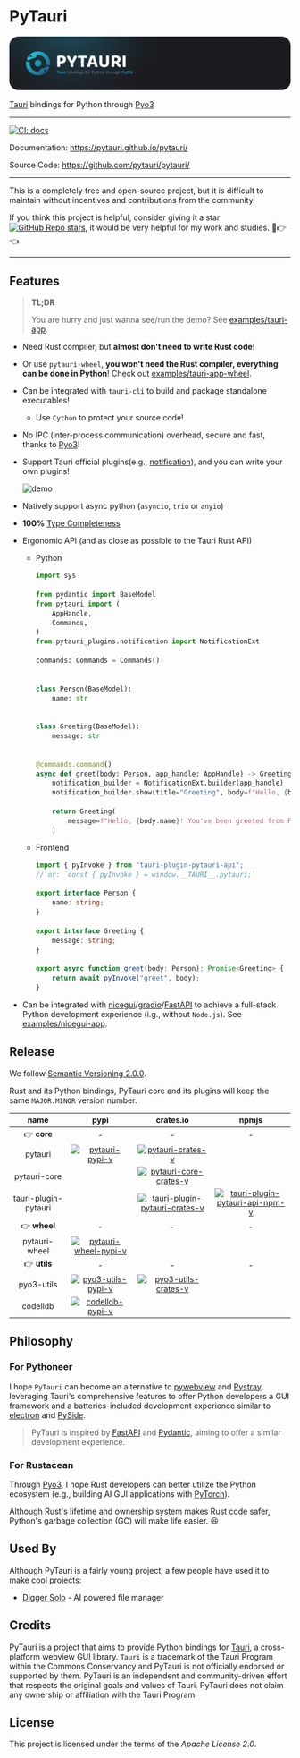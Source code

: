 <!-- The content will be also use in `docs/index.md` by `pymdownx.snippets` -->
<!-- Do not use any **relative link** and  **GitHub-specific syntax** ！-->
<!-- Do not rename or move the file -->

# PyTauri

![banner.png](https://raw.githubusercontent.com/pytauri/branding/6832e0defd4220b8a3f5c1f111bd164cee616bbe/assets/banner.png)

[Tauri] bindings for Python through [Pyo3]

[Tauri]: https://github.com/tauri-apps/tauri
[Pyo3]: https://github.com/PyO3/pyo3

---

[![CI: docs]][CI: docs#link]

Documentation: <https://pytauri.github.io/pytauri/>

Source Code: <https://github.com/pytauri/pytauri/>

[CI: docs]: https://github.com/pytauri/pytauri/actions/workflows/docs.yml/badge.svg
[CI: docs#link]: https://github.com/pytauri/pytauri/actions/workflows/docs.yml

---

This is a completely free and open-source project, but it is difficult to maintain without incentives and contributions from the community.

If you think this project is helpful, consider giving it a star [![GitHub Repo stars]][Github Repo], it would be very helpful for my work and studies. 🥺👉👈

[GitHub Repo stars]: https://img.shields.io/github/stars/pytauri/pytauri?style=social
[Github Repo]: https://github.com/pytauri/pytauri

---

## Features

> **TL;DR**
>
> You are hurry and just wanna see/run the demo? See [examples/tauri-app](https://github.com/pytauri/pytauri/tree/main/examples/tauri-app).

[notification]: https://docs.rs/tauri-plugin-notification/latest/tauri_plugin_notification/

- Need Rust compiler, but **almost don't need to write Rust code**!
- Or use `pytauri-wheel`, **you won't need the Rust compiler, everything can be done in Python**! Check out [examples/tauri-app-wheel](https://github.com/pytauri/pytauri/tree/main/examples/tauri-app-wheel).
- Can be integrated with `tauri-cli` to build and package standalone executables!
    - Use `Cython` to protect your source code!
- No IPC (inter-process communication) overhead, secure and fast, thanks to [Pyo3]!
- Support Tauri official plugins(e.g., [notification]), and you can write your own plugins!

    ![demo](https://github.com/user-attachments/assets/14ad5b51-b333-4d80-b04b-af72c4179571)

- Natively support async python (`asyncio`, `trio` or `anyio`)
- **100%** [Type Completeness](https://microsoft.github.io/pyright/#/typed-libraries?id=type-completeness)
- Ergonomic API (and as close as possible to the Tauri Rust API)
    - Python

        ```python
        import sys

        from pydantic import BaseModel
        from pytauri import (
            AppHandle,
            Commands,
        )
        from pytauri_plugins.notification import NotificationExt

        commands: Commands = Commands()


        class Person(BaseModel):
            name: str


        class Greeting(BaseModel):
            message: str


        @commands.command()
        async def greet(body: Person, app_handle: AppHandle) -> Greeting:
            notification_builder = NotificationExt.builder(app_handle)
            notification_builder.show(title="Greeting", body=f"Hello, {body.name}!")

            return Greeting(
                message=f"Hello, {body.name}! You've been greeted from Python {sys.version}!"
            )
        ```

    - Frontend

        ```ts
        import { pyInvoke } from "tauri-plugin-pytauri-api";
        // or: `const { pyInvoke } = window.__TAURI__.pytauri;`

        export interface Person {
            name: string;
        }

        export interface Greeting {
            message: string;
        }

        export async function greet(body: Person): Promise<Greeting> {
            return await pyInvoke("greet", body);
        }
        ```

- Can be integrated with [nicegui]/[gradio]/[FastAPI] to achieve a full-stack Python development experience (i.g., without `Node.js`). See [examples/nicegui-app](https://github.com/pytauri/pytauri/tree/main/examples/nicegui-app).

## Release

We follow [Semantic Versioning 2.0.0](https://semver.org/).

Rust and its Python bindings, PyTauri core and its plugins will keep the same `MAJOR.MINOR` version number.

| name | pypi | crates.io | npmjs |
|:-------:|:----:|:---------:|:-----:|
| 👉 **core** | - | - | - |
| pytauri | [![pytauri-pypi-v]][pytauri-pypi] | [![pytauri-crates-v]][pytauri-crates] | |
| pytauri-core | | [![pytauri-core-crates-v]][pytauri-core-crates] | |
| tauri-plugin-pytauri | | [![tauri-plugin-pytauri-crates-v]][tauri-plugin-pytauri-crates] | [![tauri-plugin-pytauri-api-npm-v]][tauri-plugin-pytauri-api-npm] |
| 👉 **wheel** | - | - | - |
| pytauri-wheel | [![pytauri-wheel-pypi-v]][pytauri-wheel-pypi] | | |
| 👉 **utils** | - | - | - |
| pyo3-utils | [![pyo3-utils-pypi-v]][pyo3-utils-pypi] | [![pyo3-utils-crates-v]][pyo3-utils-crates] | |
| codelldb | [![codelldb-pypi-v]][codelldb-pypi] | | |

[pytauri-pypi-v]: https://img.shields.io/pypi/v/pytauri
[pytauri-pypi]: https://pypi.org/project/pytauri
[pytauri-crates-v]: https://img.shields.io/crates/v/pytauri
[pytauri-crates]: https://crates.io/crates/pytauri
[pytauri-core-crates-v]: https://img.shields.io/crates/v/pytauri-core
[pytauri-core-crates]: https://crates.io/crates/pytauri-core
[pytauri-wheel-pypi-v]: https://img.shields.io/pypi/v/pytauri-wheel
[pytauri-wheel-pypi]: https://pypi.org/project/pytauri-wheel
[tauri-plugin-pytauri-crates-v]: https://img.shields.io/crates/v/tauri-plugin-pytauri
[tauri-plugin-pytauri-crates]: https://crates.io/crates/tauri-plugin-pytauri
[tauri-plugin-pytauri-api-npm-v]:https://img.shields.io/npm/v/tauri-plugin-pytauri-api
[tauri-plugin-pytauri-api-npm]: https://www.npmjs.com/package/tauri-plugin-pytauri-api
[pyo3-utils-pypi-v]: https://img.shields.io/pypi/v/pyo3-utils
[pyo3-utils-pypi]: https://pypi.org/project/pyo3-utils
[pyo3-utils-crates-v]: https://img.shields.io/crates/v/pyo3-utils
[pyo3-utils-crates]: https://crates.io/crates/pyo3-utils
[codelldb-pypi-v]: https://img.shields.io/pypi/v/codelldb
[codelldb-pypi]: https://pypi.org/project/codelldb

## Philosophy

### For Pythoneer

I hope `PyTauri` can become an alternative to [pywebview] and [Pystray], leveraging Tauri's comprehensive features to offer Python developers a GUI framework and a batteries-included development experience similar to [electron] and [PySide].

> PyTauri is inspired by [FastAPI] and [Pydantic], aiming to offer a similar development experience.

### For Rustacean

Through [Pyo3], I hope Rust developers can better utilize the Python ecosystem (e.g., building AI GUI applications with [PyTorch]).

Although Rust's lifetime and ownership system makes Rust code safer, Python's garbage collection (GC) will make life easier. 😆

[pywebview]: https://github.com/r0x0r/pywebview
[Pystray]: https://github.com/moses-palmer/pystray
[electron]: https://github.com/electron/electron
[PySide]: https://wiki.qt.io/Qt_for_Python
[FastAPI]: https://github.com/fastapi/fastapi
[Pydantic]: https://github.com/pydantic/pydantic
[PyTorch]: https://github.com/pytorch/pytorch
[nicegui]: https://github.com/zauberzeug/nicegui
[gradio]: https://github.com/gradio-app/gradio

## Used By

Although PyTauri is a fairly young project, a few people have used it to make cool projects:

- [Digger Solo](https://solo.digger.lol/) - AI powered file manager

## Credits

PyTauri is a project that aims to provide Python bindings for [Tauri], a cross-platform webview GUI library. `Tauri` is a trademark of the Tauri Program within the Commons Conservancy and PyTauri is not officially endorsed or supported by them. PyTauri is an independent and community-driven effort that respects the original goals and values of Tauri. PyTauri does not claim any ownership or affiliation with the Tauri Program.

## License

This project is licensed under the terms of the *Apache License 2.0*.
